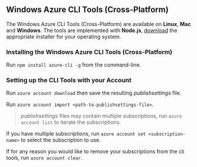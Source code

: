## Windows Azure CLI Tools (Cross-Platform)

The Windows Azure CLI Tools (Cross-Platform) are available on **Linux**, **Mac** and **Windows**. The tools are implemented with **Node.js**, [download](http://www.nodejs.org/download) the appropriate installer for your operating system.

### Installing the Windows Azure CLI Tools (Cross-Platform)

Run ```npm install azure-cli -g``` from the command-line.

### Setting up the CLI Tools with your Account

Run ```azure account download``` then save the resulting _publishsettings_ file.

Run ```azure account import <path-to-publishsettings-file>```.

> _publishsettings_ files may contain multiple subscriptions, run ```azure account list``` to iterate the subscriptions.

If you have multiple subscriptions, run ```azure account set <subscription-name>``` to select the subscription to use.

If for any reason you would like to remove your subscriptions from the cli tools, run ```azure account clear```.